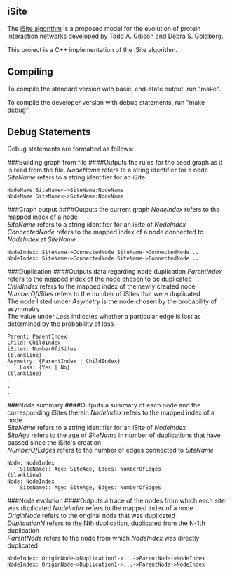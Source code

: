 iSite
-------------
The [iSite algorithm][1] is a proposed model for the evolution of protein
interaction networks developed by Todd A. Gibson and Debra S. Goldberg.

This project is a C++ implementation of the iSite algorithm.

[1]: http://bioinformatics.oxfordjournals.org/content/27/3/376.full

Compiling
-------------
To compile the standard version with basic, end-state output, run "make".

To compile the developer version with debug statements, run "make debug".

Debug Statements
------------------
Debug statements are formatted as follows:

###Building graph from file
####Outputs the rules for the seed graph as it is read from the file.
<em>NodeName</em> refers to a string identifier for a node  
<em>SiteName</em> refers to a string identifier for an iSite  

    NodeName:SiteName<->SiteName:NodeName
    NodeName:SiteName<->SiteName:NodeName

###Graph output
####Outputs the current graph
<em>NodeIndex</em> refers to the mapped index of a node  
<em>SiteName</em> refers to a string identifier for an iSite of <em>NodeIndex</em>  
<em>ConnectedNode</em> refers to the mapped index of a node connected to <em>NodeIndex</em> at <em>SiteName</em>  

    NodeIndex: SiteName->ConnectedNode SiteName->ConnectedNode...
    NodeIndex: SiteName->ConnectedNode SiteName->ConnectedNode...

###Duplication
####Outputs data regarding node duplication
<em>ParentIndex</em> refers to the mapped index of the node chosen to be duplicated  
<em>ChildIndex</em> refers to the mapped index of the newly created node  
<em>NumberOfiSites</em> refers to the number of iSites that were duplicated  
The node listed under <em>Asymetry</em> is the node chosen by the probability of asymmetry  
The value under <em>Loss</em> indicates whether a particular edge is lost as determined by the probability of loss  

    Parent: ParentIndex
    Child: ChildIndex
    iSites: NumberOfiSites
    (blankline)
    Asymetry: {ParentIndex | ChildIndex}
        Loss: {Yes | No}
    (blankline)
    .
    .
    .

###Node summary
####Outputs a summary of each node and the corresponding iSites therein
<em>NodeIndex</em> refers to the mapped index of a node  
<em>SiteName</em> refers to a string identifier for an iSite of <em>NodeIndex</em>  
<em>SiteAge</em> refers to the age of <em>SiteName</em> in number of duplications that have passed since the iSite's creation  
<em>NumberOfEdges</em> refers to the number of edges connected to <em>SiteName</em>  

    Node: NodeIndex
        SiteName:: Age: SiteAge, Edges: NumberOfEdges
    (blankline)
    Node: NodeIndex
        SiteName:: Age: SiteAge, Edges: NumberOfEdges

###Node evolution
####Outputs a trace of the nodes from which each site was duplicated
<em>NodeIndex</em> refers to the mapped index of a node  
<em>OriginNode</em> refers to the original node that was duplicated  
<em>DuplicationN</em> refers to the Nth duplication, duplicated from the N-1th duplication  
<em>ParentNode</em> refers to the node from which <em>NodeIndex</em> was directly duplicated  

    NodeIndex: OriginNode->Duplication1->...->ParentNode->NodeIndex
    NodeIndex: OriginNode->Duplication1->...->ParentNode->NodeIndex
